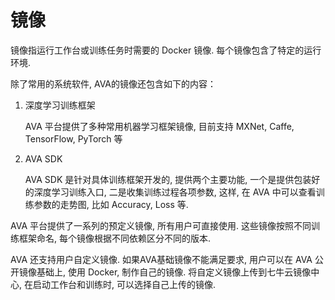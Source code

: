 # 镜像

镜像指运行工作台或训练任务时需要的 Docker 镜像. 每个镜像包含了特定的运行环境. 

除了常用的系统软件, AVA的镜像还包含如下的内容：

1. 深度学习训练框架

    AVA 平台提供了多种常用机器学习框架镜像, 目前支持 MXNet, Caffe, TensorFlow, PyTorch 等

2. AVA SDK

    AVA SDK 是针对具体训练框架开发的, 提供两个主要功能, 一个是提供包装好的深度学习训练入口, 二是收集训练过程各项参数, 这样, 在 AVA 中可以查看训练参数的走势图, 比如 Accuracy, Loss 等. 

AVA 平台提供了一系列的预定义镜像, 所有用户可直接使用. 这些镜像按照不同训练框架命名, 每个镜像根据不同依赖区分不同的版本. 

AVA 还支持用户自定义镜像. 如果AVA基础镜像不能满足要求, 用户可以在 AVA 公开镜像基础上, 使用 Docker, 制作自己的镜像. 将自定义镜像上传到七牛云镜像中心, 在启动工作台和训练时, 可以选择自己上传的镜像. 